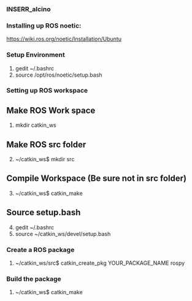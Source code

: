 ### INSERR_alcino

### Installing up ROS noetic:
https://wiki.ros.org/noetic/Installation/Ubuntu

### Setup Environment
1) gedit ~/.bashrc
2) source /opt/ros/noetic/setup.bash

### Setting up ROS workspace

## Make ROS Work space
1) mkdir catkin_ws

## Make ROS src folder
2) ~/catkin_ws$ mkdir src

## Compile Workspace (Be sure not in src folder)
3) ~/catkin_ws$ catkin_make

## Source setup.bash
4) gedit ~/.bashrc
5) source ~/catkin_ws/devel/setup.bash

### Create a ROS package
1) ~/catkin_ws/src$ catkin_create_pkg YOUR_PACKAGE_NAME rospy

### Build the package
1) ~/catkin_ws$ catkin_make
